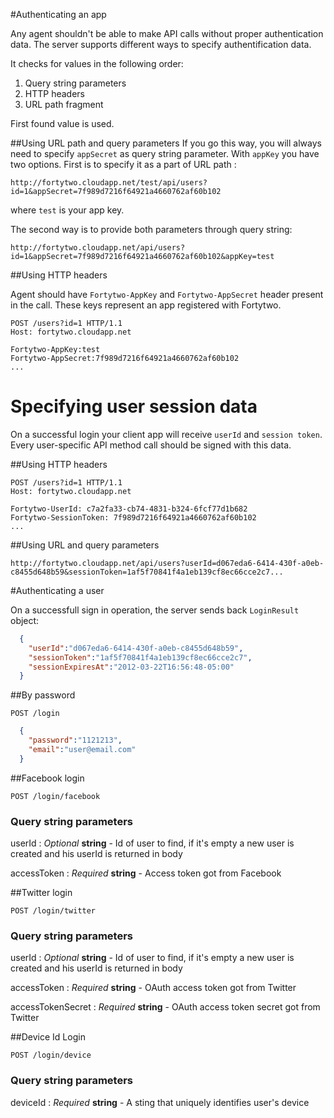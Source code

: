 #Authenticating an app

Any agent shouldn't be able to make API calls without proper authentication data. The server supports different ways to specify authentification data.

It checks for values in the following order:
  1. Query string parameters
  2. HTTP headers
  3. URL path fragment
  
First found value is used.

##Using URL path and query parameters
If you go this way, you will always need to specify `appSecret` as query string parameter. With `appKey` you have two options. First is to specify it as a part of URL path :

```
http://fortytwo.cloudapp.net/test/api/users?id=1&appSecret=7f989d7216f64921a4660762af60b102
```

where `test` is your app key.

The second way is to provide both parameters through query string:
```
http://fortytwo.cloudapp.net/api/users?id=1&appSecret=7f989d7216f64921a4660762af60b102&appKey=test
```

##Using HTTP headers

Agent should have `Fortytwo-AppKey` and `Fortytwo-AppSecret` header present in the call. These keys represent an app registered with Fortytwo.
  
```http 
POST /users?id=1 HTTP/1.1
Host: fortytwo.cloudapp.net
  
Fortytwo-AppKey:test
Fortytwo-AppSecret:7f989d7216f64921a4660762af60b102
...
```

# Specifying user session data
On a successful login your client app will receive `userId` and `session token`. Every user-specific API method call
should be signed with this data.

##Using HTTP headers 
```http 
POST /users?id=1 HTTP/1.1
Host: fortytwo.cloudapp.net

Fortytwo-UserId: c7a2fa33-cb74-4831-b324-6fcf77d1b682
Fortytwo-SessionToken: 7f989d7216f64921a4660762af60b102
...
```

##Using URL and query parameters
```
http://fortytwo.cloudapp.net/api/users?userId=d067eda6-6414-430f-a0eb-c8455d648b59&sessionToken=1af5f70841f4a1eb139cf8ec66cce2c7...
```

#Authenticating a user 

On a successfull sign in operation, the server sends back `LoginResult` object:
```json
  {
    "userId":"d067eda6-6414-430f-a0eb-c8455d648b59",
    "sessionToken":"1af5f70841f4a1eb139cf8ec66cce2c7",
    "sessionExpiresAt":"2012-03-22T16:56:48-05:00"    
  }	
```

##By password
```
POST /login
```

```json
  {
    "password":"1121213",
    "email":"user@email.com"
  }  
```

##Facebook login
```
POST /login/facebook
```

### Query string parameters
userId
: _Optional_ **string** - Id of user to find, if it's empty a new user is created and his userId is returned in body

accessToken
: _Required_ **string** - Access token got from Facebook

##Twitter login
```
POST /login/twitter
```
### Query string parameters
userId
: _Optional_ **string** - Id of user to find, if it's empty a new user is created and his userId is returned in body

accessToken
: _Required_ **string** - OAuth access token got from Twitter

accessTokenSecret
: _Required_ **string** - OAuth access token secret got from Twitter

##Device Id Login
```
POST /login/device
```
### Query string parameters
deviceId
: _Required_ **string** - A sting that uniquely identifies user's device
